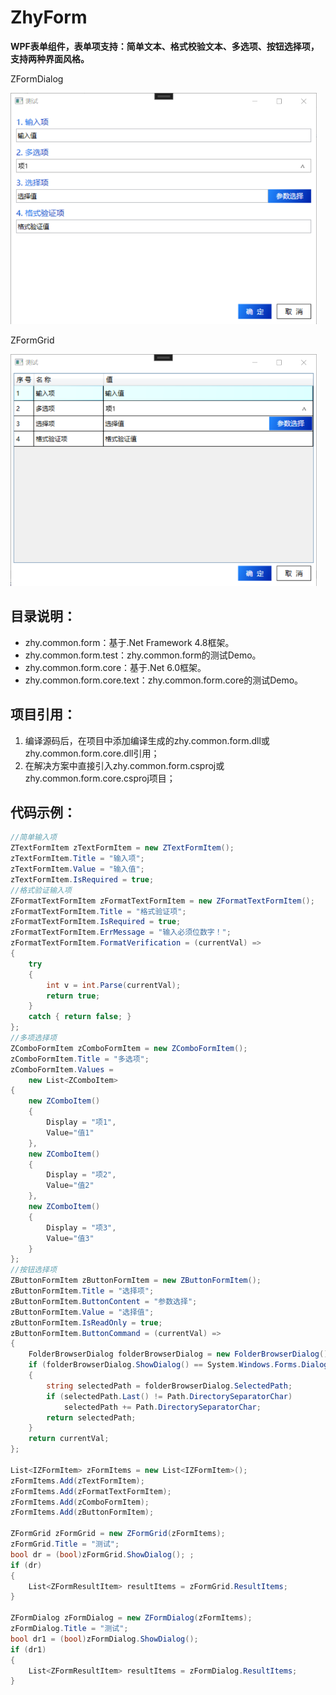 # ZhyForm

**WPF表单组件，表单项支持：简单文本、格式校验文本、多选项、按钮选择项，支持两种界面风格。**

ZFormDialog

<img src="https://raw.githubusercontent.com/WineMonk/images/master/blog/post/202308161427913.png" alt="ZFormDialog" style="zoom: 67%;" />

ZFormGrid

<img src="https://raw.githubusercontent.com/WineMonk/images/master/blog/post/202308161427052.png" alt="ZFormGrid" style="zoom: 67%;" />

## 目录说明：

* zhy.common.form：基于.Net Framework 4.8框架。
* zhy.common.form.test：zhy.common.form的测试Demo。
* zhy.common.form.core：基于.Net 6.0框架。
* zhy.common.form.core.text：zhy.common.form.core的测试Demo。

## 项目引用：

1. 编译源码后，在项目中添加编译生成的zhy.common.form.dll或zhy.common.form.core.dll引用；
2. 在解决方案中直接引入zhy.common.form.csproj或zhy.common.form.core.csproj项目；

## 代码示例：

```csharp
//简单输入项
ZTextFormItem zTextFormItem = new ZTextFormItem();
zTextFormItem.Title = "输入项";
zTextFormItem.Value = "输入值";
zTextFormItem.IsRequired = true;
//格式验证输入项
ZFormatTextFormItem zFormatTextFormItem = new ZFormatTextFormItem();
zFormatTextFormItem.Title = "格式验证项";
zFormatTextFormItem.IsRequired = true;
zFormatTextFormItem.ErrMessage = "输入必须位数字！";
zFormatTextFormItem.FormatVerification = (currentVal) =>
{
    try
    {
        int v = int.Parse(currentVal);
        return true;
    }
    catch { return false; }
};
//多项选择项
ZComboFormItem zComboFormItem = new ZComboFormItem();
zComboFormItem.Title = "多选项";
zComboFormItem.Values = 
    new List<ZComboItem>
{
    new ZComboItem()
    {
        Display = "项1",
        Value="值1"
    },
    new ZComboItem()
    {
        Display = "项2",
        Value="值2"
    },
    new ZComboItem()
    {
        Display = "项3",
        Value="值3"
    }
};
//按钮选择项
ZButtonFormItem zButtonFormItem = new ZButtonFormItem();
zButtonFormItem.Title = "选择项";
zButtonFormItem.ButtonContent = "参数选择";
zButtonFormItem.Value = "选择值";
zButtonFormItem.IsReadOnly = true;
zButtonFormItem.ButtonCommand = (currentVal) =>
{
    FolderBrowserDialog folderBrowserDialog = new FolderBrowserDialog();
    if (folderBrowserDialog.ShowDialog() == System.Windows.Forms.DialogResult.OK)
    {
        string selectedPath = folderBrowserDialog.SelectedPath;
        if (selectedPath.Last() != Path.DirectorySeparatorChar)
            selectedPath += Path.DirectorySeparatorChar;
        return selectedPath;
    }
    return currentVal;
};

List<IZFormItem> zFormItems = new List<IZFormItem>();
zFormItems.Add(zTextFormItem);
zFormItems.Add(zFormatTextFormItem);
zFormItems.Add(zComboFormItem);
zFormItems.Add(zButtonFormItem);

ZFormGrid zFormGrid = new ZFormGrid(zFormItems);
zFormGrid.Title = "测试";
bool dr = (bool)zFormGrid.ShowDialog(); ;
if (dr)
{
    List<ZFormResultItem> resultItems = zFormGrid.ResultItems;
}

ZFormDialog zFormDialog = new ZFormDialog(zFormItems);
zFormDialog.Title = "测试";
bool dr1 = (bool)zFormDialog.ShowDialog();
if (dr1)
{
    List<ZFormResultItem> resultItems = zFormDialog.ResultItems;
}
```


